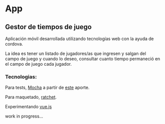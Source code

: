 # App

## Gestor de tiempos de juego

Aplicación móvil desarrollada utilizando tecnologías web con la ayuda de cordova.

La idea es tener un listado de jugadores/as que ingresen y salgan del campo de juego y cuando lo deseo,
consultar cuanto tiempo permaneció en el campo de juego cada jugador.


### Tecnologias:

Para tests, [Mocha](http://mochajs.org/) a partir de [este](http://jrsinclair.com/articles/2016/gentle-introduction-to-javascript-tdd-intro/) aporte.

Para maquetado, [ratchet](http://goratchet.com/).

Experimentando [vue.js](https://vuejs.org/)

work in progress...